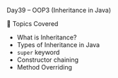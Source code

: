Day39 – OOP3 (Inheritance in Java)

📌 Topics Covered
- What is Inheritance?  
- Types of Inheritance in Java  
- `super` keyword  
- Constructor chaining  
- Method Overriding  

